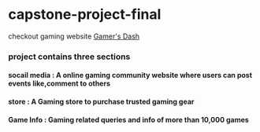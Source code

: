 # capstone-project-final
checkout gaming website [Gamer's Dash](https://gamers-dash.netlify.app/)
### project contains three sections  
#### socail media : A online gaming community website where users can post events like,comment to others  
#### store : A Gaming store to purchase trusted gaming gear 
#### Game Info : Gaming related queries and info of more than 10,000 games
